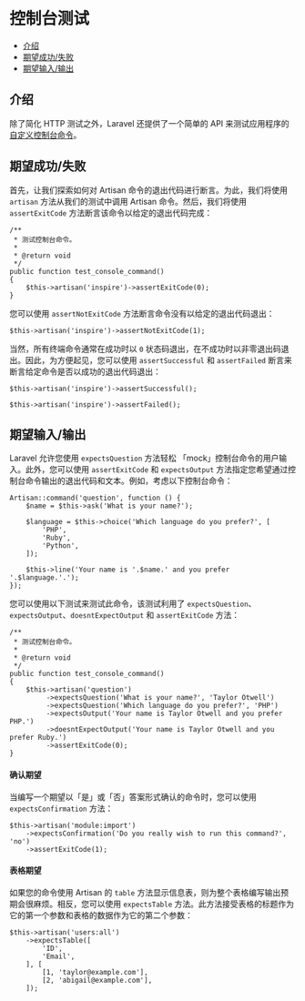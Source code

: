 
# 控制台测试

- [介绍](#introduction)
- [期望成功/失败](#success-failure-expectations)
- [期望输入/输出](#input-output-expectations)

<a name="introduction"></a>
## 介绍

除了简化 HTTP 测试之外，Laravel 还提供了一个简单的 API 来测试应用程序的 [自定义控制台命令](/docs/laravel/9.x/artisan)。

<a name="success-failure-expectations"></a>
## 期望成功/失败

首先，让我们探索如何对 Artisan 命令的退出代码进行断言。为此，我们将使用 `artisan` 方法从我们的测试中调用 Artisan 命令。然后，我们将使用 `assertExitCode` 方法断言该命令以给定的退出代码完成：

    /**
     * 测试控制台命令。
     *
     * @return void
     */
    public function test_console_command()
    {
        $this->artisan('inspire')->assertExitCode(0);
    }

您可以使用 `assertNotExitCode` 方法断言命令没有以给定的退出代码退出：

    $this->artisan('inspire')->assertNotExitCode(1);

当然，所有终端命令通常在成功时以 `0` 状态码退出，在不成功时以非零退出码退出。因此，为方便起见，您可以使用 `assertSuccessful` 和 `assertFailed` 断言来断言给定命令是否以成功的退出代码退出：

    $this->artisan('inspire')->assertSuccessful();

    $this->artisan('inspire')->assertFailed();

<a name="input-output-expectations"></a>
## 期望输入/输出

Laravel 允许您使用 `expectsQuestion` 方法轻松 「mock」控制台命令的用户输入。此外，您可以使用 `assertExitCode` 和 `expectsOutput` 方法指定您希望通过控制台命令输出的退出代码和文本。例如，考虑以下控制台命令：

    Artisan::command('question', function () {
        $name = $this->ask('What is your name?');

        $language = $this->choice('Which language do you prefer?', [
            'PHP',
            'Ruby',
            'Python',
        ]);

        $this->line('Your name is '.$name.' and you prefer '.$language.'.');
    });



您可以使用以下测试来测试此命令，该测试利用了 `expectsQuestion`、`expectsOutput`、`doesntExpectOutput` 和 `assertExitCode` 方法：

    /**
     * 测试控制台命令。
     *
     * @return void
     */
    public function test_console_command()
    {
        $this->artisan('question')
             ->expectsQuestion('What is your name?', 'Taylor Otwell')
             ->expectsQuestion('Which language do you prefer?', 'PHP')
             ->expectsOutput('Your name is Taylor Otwell and you prefer PHP.')
             ->doesntExpectOutput('Your name is Taylor Otwell and you prefer Ruby.')
             ->assertExitCode(0);
    }

<a name="confirmation-expectations"></a>
#### 确认期望

当编写一个期望以「是」或「否」答案形式确认的命令时，您可以使用 `expectsConfirmation` 方法：

    $this->artisan('module:import')
        ->expectsConfirmation('Do you really wish to run this command?', 'no')
        ->assertExitCode(1);

<a name="table-expectations"></a>
#### 表格期望

如果您的命令使用 Artisan 的 `table` 方法显示信息表，则为整个表格编写输出预期会很麻烦。相反，您可以使用 `expectsTable` 方法。此方法接受表格的标题作为它的第一个参数和表格的数据作为它的第二个参数：

    $this->artisan('users:all')
        ->expectsTable([
            'ID',
            'Email',
        ], [
            [1, 'taylor@example.com'],
            [2, 'abigail@example.com'],
        ]);

